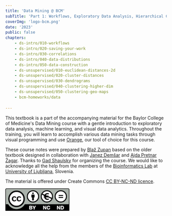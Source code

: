 ```yaml
---
title: 'Data Mining @ BCM'
subTitle: 'Part 1: Workflows, Exploratory Data Analysis, Hierarchical Clustering'
coverImg: 'logo-bcm.png'
date: '2023'
public: false
chapters:
    - ds-intro/010-workflows
    - ds-intro/020-saving-your-work
    - ds-intro/030-correlations
    - ds-intro/040-data-distributions
    - ds-intro/050-data-construction
    - ds-unsupervised/010-euclidean-distances-2d
    - ds-unsupervised/020-cluster-distances
    - ds-unsupervised/030-dendrograms
    - ds-unsupervised/040-clustering-higher-dim
    - ds-unsupervised/050-clustering-geo-maps
    - bcm-homeworks/data

---
```


This textbook is a part of the accompanying material for the Baylor College of Medicine's Data Mining course with a gentle introduction to exploratory data analysis, machine learning, and visual data analytics. Throughout the training, you will learn to accomplish various data mining tasks through visual programming and use [Orange](http://orangedatamining.com), our tool of choice for this course. 

These course notes were prepared by [Blaž Zupan](https://www.fri.uni-lj.si/en/about-faculty/employees/blaz-zupan) based on the older textbook designed in collaboration with [Janez Demšar](https://fri.uni-lj.si/en/about-faculty/employees/janez-demsar) and [Ajda Pretnar Žagar](https://www.fri.uni-lj.si/en/about-faculty/employees/ajda-pretnar-zagar). Thanks to [Gad Shaulsky](https://www.bcm.edu/people-search/gad-shaulsky-30425) for organizing the course. We would like to acknowledge all the help from the members of the [Bioinformatics Lab](http://biolab.si) at [University of Ljubljana](http://www.uni-lj.si), Slovenia.

The material is offered under Create Commons [CC BY-NC-ND licence](https://creativecommons.org/licenses/by-nc-nd/4.0/).

![](cc-by-nc-nd.png)